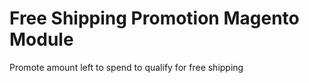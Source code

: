 # Free Shipping Promotion Magento Module
Promote amount left to spend to qualify for free shipping


